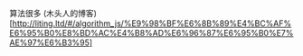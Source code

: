 算法很多 (木头人的博客)[http://liting.ltd/#/algorithm_js/%E9%98%BF%E6%8B%89%E4%BC%AF%E6%95%B0%E8%BD%AC%E4%B8%AD%E6%96%87%E6%95%B0%E7%AE%97%E6%B3%95]
